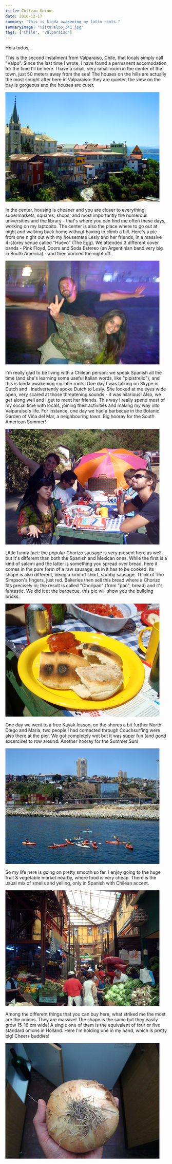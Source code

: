 ```yaml
---
title: Chilean Onions
date: 2010-12-17
summary: "This is kinda awakening my latin roots."
summaryImage: "vistavalpo_341.jpg"
tags: ["Chile", "Valparaiso"]
---
```


Hola todos,

This is the second instalment from Valparaiso, Chile, that locals simply call "Valpo". Since the last time I wrote, I have found a permanent accomodation for the time I'll be here. I have a small, very small room in the center of the town, just 50 meters away from the sea! The houses on the hills are actually the most sought after here in Valparaiso: they are quieter, the view on the bay is gorgeous and the houses are cuter.

![](vistavalpo_341.jpg)

In the center, housing is cheaper and you are closer to everything: supermarkets, squares, shops, and most importantly the numerous universities and the library - that's where you can find me often these days, working on my laptopito. The center is also the place where to go out at night and walking back home without having to climb a hill. Here's a pic from one night out with my housemate Lesly and her friends, in a massive 4-storey venue called "Huevo" (The Egg). We attended 3 different cover bands - Pink Floyd, Doors and Soda Estereo (an Argentinian band very big in South America) - and then danced the night off.

![](huevo_323.jpg)

I'm really glad to be living with a Chilean person: we speak Spanish all the time (and she's learning some useful Italian words, like "pipistrello"), and this is kinda awakening my latin roots. One day I was talking on Skype in Dutch and I inadvertently spoke Dutch to Lesly. She looked at me eyes wide open, very scared at those threatening sounds - it was hilarious! Also, we get along well and I get to meet her friends. This way I really spend most of my social time with locals, joining their activities and making my way into Valparaiso's life. For instance, one day we had a barbecue in the Botanic Garden of Viña del Mar, a neighbouring town. Big hooray for the South American Summer!

![](picnic.jpg)

Little funny fact: the popular Chorizo sausage is very present here as well, but it's different than both the Spanish and Mexican ones. While the first is a kind of salami and the latter is something you spread over bread, here it comes in the pure form of a raw sausage, as in it has to be cooked. Its shape is also different, being a kind of short, stubby sausage. Think of The Simpson's fingers, just red. Bakeries then sell this bread where a Chorizo fits precisely in; the result is called "Choripan" (from "pan", bread) and it's fantastic. We did it at the barbecue, this pic will show you the building bricks.

![](chorizo_352.jpg)

One day we went to a free Kayak lesson, on the shores a bit further North. Diego and Maria, two people I had contacted through Couchsurfing were also there at the pier. We got completely wet but it was super fun (and good excercise) to row around. Another hooray for the Summer Sun!

![](kayak.jpg)

So my life here is going on pretty smooth so far. I enjoy going to the huge fruit & vegetable market nearby, where food is very cheap. There is the usual mix of smells and yelling, only in Spanish with Chilean accent. 

![](mercato.jpg)

Among the different things that you can buy here, what striked me the most are the onions. They are massive! The shape is the same but they easily grow 15-18 cm wide! A single one of them is the equivalent of four or five standard onions in Holland. Here I'm holding one in my hand, which is pretty big! Cheers buddies!

![](cebolla.jpg)